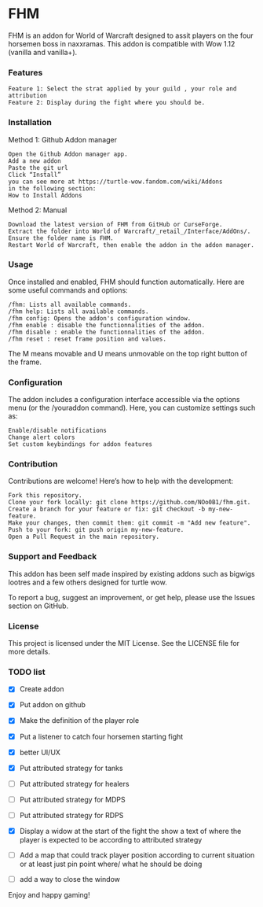 # FHM

FHM is an addon for World of Warcraft designed to assit players on the four horsemen boss in naxxramas. This addon is compatible with Wow 1.12 (vanilla and vanilla+).

### Features

    Feature 1: Select the strat applied by your guild , your role and attribution
    Feature 2: Display during the fight where you should be.

### Installation
Method 1: Github Addon manager

    Open the Github Addon manager app.
    Add a new addon
    Paste the git url
    Click “Install”
    you can see more at https://turtle-wow.fandom.com/wiki/Addons
    in the following section:
    How to Install Addons


Method 2: Manual

    Download the latest version of FHM from GitHub or CurseForge.
    Extract the folder into World of Warcraft/_retail_/Interface/AddOns/.
    Ensure the folder name is FHM.
    Restart World of Warcraft, then enable the addon in the addon manager.

### Usage

Once installed and enabled, FHM should function automatically. Here are some useful commands and options:

    /fhm: Lists all available commands.
    /fhm help: Lists all available commands.
    /fhm config: Opens the addon's configuration window.
    /fhm enable : disable the functionnalities of the addon.
    /fhm disable : enable the functionnalities of the addon.
    /fhm reset : reset frame position and values.

The M means movable and U means unmovable on the top right button of the frame.
### Configuration

The addon includes a configuration interface accessible via the options menu (or the /youraddon command). Here, you can customize settings such as:

    Enable/disable notifications
    Change alert colors
    Set custom keybindings for addon features

### Contribution

Contributions are welcome! Here’s how to help with the development:

    Fork this repository.
    Clone your fork locally: git clone https://github.com/NOo0B1/fhm.git.
    Create a branch for your feature or fix: git checkout -b my-new-feature.
    Make your changes, then commit them: git commit -m "Add new feature".
    Push to your fork: git push origin my-new-feature.
    Open a Pull Request in the main repository.

### Support and Feedback

This addon has been self made inspired by existing addons such as bigwigs lootres and a few others designed for turtle wow.

To report a bug, suggest an improvement, or get help, please use the Issues section on GitHub.

### License

This project is licensed under the MIT License. See the LICENSE file for more details.


### TODO list


- [x] Create addon
- [x] Put addon on github
- [x] Make the definition of the player role
- [x] Put a listener to catch four horsemen starting fight
- [x] better UI/UX
- [x] Put attributed strategy for tanks
- [ ] Put attributed strategy for healers
- [ ] Put attributed strategy for MDPS
- [ ] Put attributed strategy for RDPS
- [x] Display a widow at the start of the fight the show a text of where the player is expected to be according to attributed strategy
- [ ] Add a map that could track player position according to current situation or at least just pin point where/ what he should be doing
- [ ] add a way to close the window


Enjoy and happy gaming!